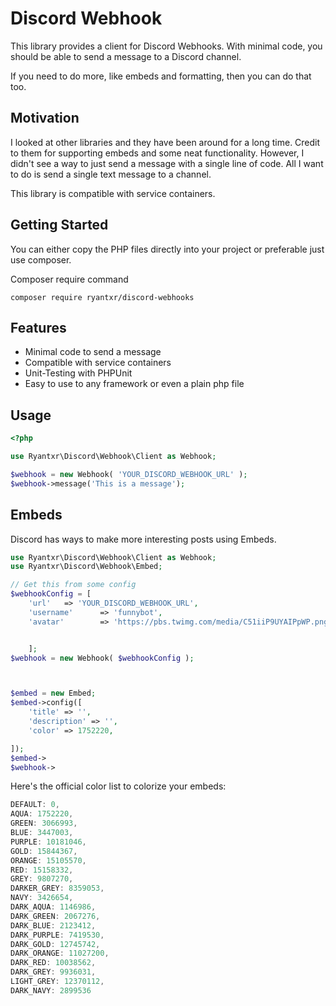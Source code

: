 # Discord Webhook

This library provides a client for Discord Webhooks. With minimal code, you should be able to send a message to a Discord channel.

If you need to do more, like embeds and formatting, then you can do that too.

## Motivation

I looked at other libraries and they have been around for a long time. Credit to them for supporting embeds and some neat functionality. However, I didn't see a way to just send a message with a single line of code.
All I want to do is send a single text message to a channel.

This library is compatible with service containers.

## Getting Started

You can either copy the PHP files directly into your project or preferable just use composer.

Composer require command

`composer require ryantxr/discord-webhooks`

## Features

* Minimal code to send a message
* Compatible with service containers
* Unit-Testing with PHPUnit
* Easy to use to any framework or even a plain php file

## Usage

```php
<?php

use Ryantxr\Discord\Webhook\Client as Webhook;

$webhook = new Webhook( 'YOUR_DISCORD_WEBHOOK_URL' );
$webhook->message('This is a message');

```

## Embeds

Discord has ways to make more interesting posts using Embeds.

```php
use Ryantxr\Discord\Webhook\Client as Webhook;
use Ryantxr\Discord\Webhook\Embed;

// Get this from some config
$webhookConfig = [
    'url'   => 'YOUR_DISCORD_WEBHOOK_URL',
    'username'      => 'funnybot',
    'avatar'        => 'https://pbs.twimg.com/media/C51iiP9UYAIPpWP.png',


    ];
$webhook = new Webhook( $webhookConfig );



$embed = new Embed;
$embed->config([
    'title' => '',
    'description' => '',
    'color' => 1752220,

]);
$embed->
$webhook->

```

Here's the official color list to colorize your embeds:

```javascript
DEFAULT: 0,
AQUA: 1752220,
GREEN: 3066993,
BLUE: 3447003,
PURPLE: 10181046,
GOLD: 15844367,
ORANGE: 15105570,
RED: 15158332,
GREY: 9807270,
DARKER_GREY: 8359053,
NAVY: 3426654,
DARK_AQUA: 1146986,
DARK_GREEN: 2067276,
DARK_BLUE: 2123412,
DARK_PURPLE: 7419530,
DARK_GOLD: 12745742,
DARK_ORANGE: 11027200,
DARK_RED: 10038562,
DARK_GREY: 9936031,
LIGHT_GREY: 12370112,
DARK_NAVY: 2899536
```
